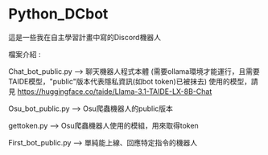 # Python_DCbot

這是一些我在自主學習計畫中寫的Discord機器人

檔案介紹 : 

Chat_bot_public.py --> 聊天機器人程式本體 (需要ollama環境才能運行，且需要TAIDE模型，"public"版本代表隱私資訊(如bot token)已被抹去)
使用的模型，請見 https://huggingface.co/taide/Llama-3.1-TAIDE-LX-8B-Chat

Osu_bot_public.py --> Osu爬蟲機器人的public版本

gettoken.py --> Osu爬蟲機器人使用的模組，用來取得token

First_bot_public.py --> 單純能上線、回應特定指令的機器人
